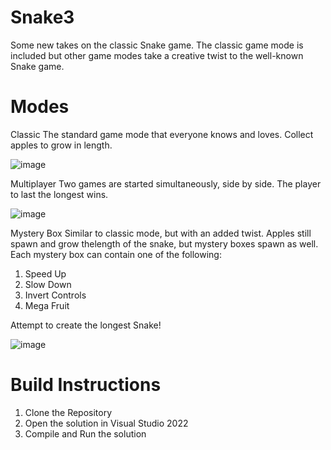# Snake3
Some new takes on the classic Snake game. The classic game mode is included but other game modes take a creative twist to the well-known Snake game.

# Modes
Classic
The standard game mode that everyone knows and loves. Collect apples to grow in length.

![image](https://github.com/Aubser/Snake3/assets/99460897/2cdc08d0-253f-4e99-83f5-cfd9b12676c4)


Multiplayer
Two games are started simultaneously, side by side. The player to last the longest wins.

![image](https://github.com/Aubser/Snake3/assets/99460897/fafbb9bd-bbbf-4de0-a5e9-ff31cc731a2a)


Mystery Box
Similar to classic mode, but with an added twist. Apples still spawn and grow thelength of the snake, but mystery boxes spawn as well. Each mystery box can contain one of the following:

1. Speed Up
2. Slow Down
3. Invert Controls
4. Mega Fruit

Attempt to create the longest Snake!

![image](https://github.com/Aubser/Snake3/assets/99460897/10ae595c-3290-4c13-bae8-d7cc06269547)


# Build Instructions
1.  Clone the Repository
2.  Open the solution in Visual Studio 2022
3.  Compile and Run the solution
